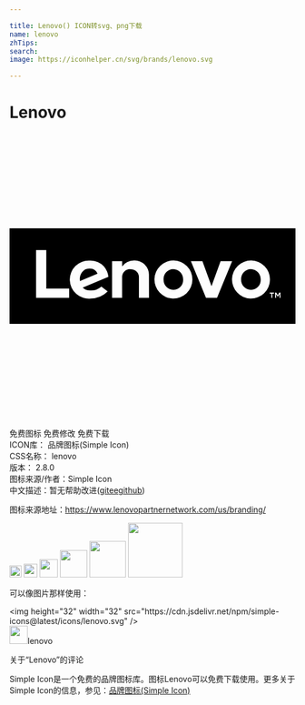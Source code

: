 ```yaml
---

title: Lenovo() ICON转svg、png下载
name: lenovo
zhTips: 
search: 
image: https://iconhelper.cn/svg/brands/lenovo.svg

---
```


# Lenovo  <small style="font-size: 60%;font-weight: 100"></small>

<div id="svg" class="svg-wrap">
<svg role="img" xmlns="http://www.w3.org/2000/svg" viewBox="0 0 24 24"><title>Lenovo icon</title><path d="M20.254 11.421a.81.81 0 00-.815.866.839.839 0 00.827.867.816.816 0 00.815-.867A.838.838 0 0020.254 11.421zM13.744 11.421a.81.81 0 00-.815.866.839.839 0 00.827.867.816.816 0 00.815-.867A.838.838 0 0013.744 11.421zM6.733 11.369a.786.786 0 00-.651.307.987.987 0 00-.171.736L7.388 11.8A.709.709 0 006.733 11.369z M0,8v8H24V8Zm5.006,5.827H2.227v-4h.857v3.224H5.006Zm1.817-.621a1.289,1.289,0,0,0,.884-.326l.534.411a2.025,2.025,0,0,1-1.431.588A1.594,1.594,0,1,1,6.717,10.7a1.543,1.543,0,0,1,1.216.5,1.671,1.671,0,0,1,.37.86l-2.162.9A.937.937,0,0,0,6.823,13.206Zm4.883.621h-.845V12.075a.679.679,0,0,0-.712-.651.66.66,0,0,0-.7.651v1.752H8.606V10.748h.846v.441h0a1.278,1.278,0,0,1,1-.493,1.185,1.185,0,0,1,1.25,1.222Zm1.984.052a1.593,1.593,0,1,1,1.66-1.592A1.6,1.6,0,0,1,13.69,13.879Zm2.8-.053-1.267-3.078h.966l.764,2.1.764-2.1h.966l-1.267,3.078Zm3.711.053a1.593,1.593,0,1,1,1.66-1.592A1.6,1.6,0,0,1,20.2,13.879Zm2-.418H22.06v.366h-.085v-.366h-.137v-.077H22.2Zm.541.366h-.082v-.315l-.137.213H22.51l-.136-.213v.315h-.082v-.443h.09l.134.21.134-.21h.088Z"/></svg>
</div>
<detail full-name='lenovo'></detail>

<div class="detail-page">
<p>
<span><span class="badge-success badge">免费图标</span> <span class="badge-success badge">免费修改</span>  <span class="badge-success badge">免费下载</span> </span>
<br/>
<span>
ICON库：
<span class="badge-secondary badge">品牌图标(Simple Icon)</span> 
</span>
<br/>
<span>
CSS名称：
<span class="badge-secondary badge">lenovo</span> 
</span>

<br/>
<span>
版本：
<span class="badge-secondary badge">2.8.0</span> 
</span>
<br/>
<span>图标来源/作者：<span class="badge-light badge">Simple Icon</span></span> 
<br/>
<span class="zh-detail">中文描述：暂无<span class="help-link"><span>帮助改进</span>(<a href="https://gitee.com/liuwave/icon-helper/edit/master/json/brands/lenovo.json" target="_blank" rel="noopener noreferrer">gitee</a><a href="https://github.com/liuwave/icon-helper/edit/master/json/brands/lenovo.json" target="_blank" rel="noopener noreferrer">github</a></span>)</span><br/>
</p>
</div><div class="description description alert alert-light"><p>图标来源地址：<a href="https://www.lenovopartnernetwork.com/us/branding/" target="_blank" rel="noopener noreferrer">https://www.lenovopartnernetwork.com/us/branding/</a></p></div>
<div class="alert alert-dark">
<img height="21" width="21" src="https://cdn.jsdelivr.net/npm/simple-icons@latest/icons/lenovo.svg" />
<img height="24" width="24" src="https://cdn.jsdelivr.net/npm/simple-icons@latest/icons/lenovo.svg" />
<img height="32" width="32" src="https://cdn.jsdelivr.net/npm/simple-icons@latest/icons/lenovo.svg" />
<img height="48" width="48" src="https://cdn.jsdelivr.net/npm/simple-icons@latest/icons/lenovo.svg" />
<img height="64" width="64" src="https://cdn.jsdelivr.net/npm/simple-icons@latest/icons/lenovo.svg" />
<img height="96" width="96" src="https://cdn.jsdelivr.net/npm/simple-icons@latest/icons/lenovo.svg" />

</div>
<div>
  <p>可以像图片那样使用：    
  </p>
  <div class="alert alert-primary" style="font-size: 14px">
    &lt;img height="32" width="32" src="https://cdn.jsdelivr.net/npm/simple-icons@latest/icons/lenovo.svg" /&gt;
    <copy-btn content='<img height="32" width="32" src="https://cdn.jsdelivr.net/npm/simple-icons@latest/icons/lenovo.svg" />'></copy-btn>
  </div>
  <div class="alert alert-secondary">
    <img height="32" width="32" src="https://cdn.jsdelivr.net/npm/simple-icons@latest/icons/lenovo.svg" />lenovo
    <copy-btn content="lenovo" btn-title="复制图标名称"></copy-btn>
  </div>
</div>

<Vssue title="关于“Lenovo”的评论" >关于“Lenovo”的评论</Vssue>


<div><p>Simple Icon是一个免费的品牌图标库。图标Lenovo可以免费下载使用。更多关于  Simple Icon的信息，参见：<a target="_blank" href="https://iconhelper.cn/brands.html">品牌图标(Simple Icon)</a>
</p></div>
